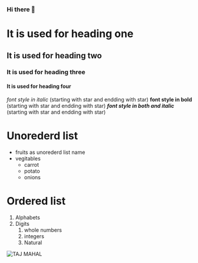 ### Hi there 👋
# It is used for heading one
## It is used for heading two
### It is used for heading three
#### It is used for heading four

*font style in italic*                 (starting with star and endding with star)
**font style in bold**                 (starting with star and endding with star)
***font style in both and italic***    (starting with star and endding with star)

# Unorederd list
* fruits as unorederd list name
* vegitables
  * carrot
  * potato
  * onions

# Ordered list
1. Alphabets
2. Digits
   1. whole numbers
   2. integers
   3. Natural

![TAJ MAHAL](https://www.thoughtco.com/thmb/YqpbqNABSt8o9c1GoKaEQ0K32Ew=/3865x2174/smart/filters:no_upscale()/sunrise-at-taj-mahal--agra--uttar-pradash--india-583682538-5b91840bc9e77c0050bdc67b.jpg)




